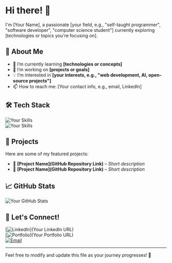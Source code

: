 # Hi there! 👋  

I'm [Your Name], a passionate [your field, e.g., "self-taught programmer", "software developer", "computer science student"] currently exploring [technologies or topics you're focusing on].  

## 🚀 About Me  
- 🌱 I’m currently learning **[technologies or concepts]**  
- 🔭 I’m working on **[projects or goals]**  
- 💡 I’m interested in **[your interests, e.g., "web development, AI, open-source projects"]**  
- 📫 How to reach me: [Your contact info, e.g., email, LinkedIn]  

## 🛠️ Tech Stack  
![Your Skills](https://img.shields.io/badge/-Python-3776AB?style=flat&logo=python&logoColor=white)  
![Your Skills](https://img.shields.io/badge/-JavaScript-F7DF1E?style=flat&logo=javascript&logoColor=black)  
<!-- Add more badges for your skills. You can generate them at https://shields.io/ or https://github.com/Ileriayo/markdown-badges -->

## 📌 Projects  
Here are some of my featured projects:  
- 🚧 **[Project Name](GitHub Repository Link)** – *Short description*  
- 🚧 **[Project Name](GitHub Repository Link)** – *Short description*  
<!-- Add more projects or remove this section if not needed -->

## 📈 GitHub Stats  
![Your GitHub Stats](https://github-readme-stats.vercel.app/api?username=your-github-username&show_icons=true&theme=dark)  

<!-- Uncomment the next line if you want to add a "Top Languages" card -->
<!-- ![Top Languages](https://github-readme-stats.vercel.app/api/top-langs/?username=your-github-username&layout=compact&theme=dark) -->

## 📢 Let's Connect!  
[![LinkedIn](https://img.shields.io/badge/-LinkedIn-blue?style=flat&logo=linkedin&logoColor=white)](Your LinkedIn URL)  
[![Portfolio](https://img.shields.io/badge/-Portfolio-black?style=flat&logo=web&logoColor=white)](Your Portfolio URL)  
[![Email](https://img.shields.io/badge/-Email-red?style=flat&logo=gmail&logoColor=white)](mailto:YourEmail@example.com)  

---

Feel free to modify and update this file as your journey progresses! 🚀  
